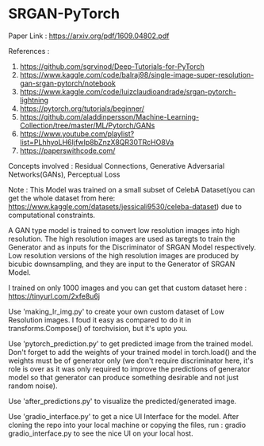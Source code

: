 # SRGAN-PyTorch
Paper Link : https://arxiv.org/pdf/1609.04802.pdf

References : 
1. https://github.com/sgrvinod/Deep-Tutorials-for-PyTorch
2. https://www.kaggle.com/code/balraj98/single-image-super-resolution-gan-srgan-pytorch/notebook
3. https://www.kaggle.com/code/luizclaudioandrade/srgan-pytorch-lightning
4. https://pytorch.org/tutorials/beginner/
5. https://github.com/aladdinpersson/Machine-Learning-Collection/tree/master/ML/Pytorch/GANs
6. https://www.youtube.com/playlist?list=PLhhyoLH6IjfwIp8bZnzX8QR30TRcHO8Va
7. https://paperswithcode.com/

Concepts involved :
Residual Connections, Generative Adversarial Networks(GANs), Perceptual Loss

Note : This Model was trained on a small subset of CelebA Dataset(you can get the whole dataset from here: https://www.kaggle.com/datasets/jessicali9530/celeba-dataset) due to computational constraints.

A GAN type model is trained to convert low resolution images into high resolution. The high resolution images are used as taregts to train the Generator and as inputs for the Discriminator of SRGAN Model respectively. Low resolution versions of the high resolution images are produced by bicubic downsampling, and they are input to the Generator of SRGAN Model.

I trained on only 1000 images and you can get that custom dataset here : https://tinyurl.com/2xfe8u6j

Use 'making_lr_img.py' to create your own custom dataset of Low Resolution images. I foud it easy as compared to do it in transforms.Compose() of 
torchvision, but it's upto you.

Use 'pytorch_prediction.py' to get predicted image from the trained model. Don't forget to add the weights of your trained model in torch.load()
and the weights must be of generator only (we don't require discriminator here, it's role is over as it was only required to improve the predictions of generator model so that generator can produce something desirable and not just random noise).

Use 'after_predictions.py' to visualize the predicted/generated image.

Use 'gradio_interface.py' to get a nice UI Interface for the model. After cloning the repo into your local machine or copying the files, run : gradio gradio_interface.py to see the nice UI on your local host.

